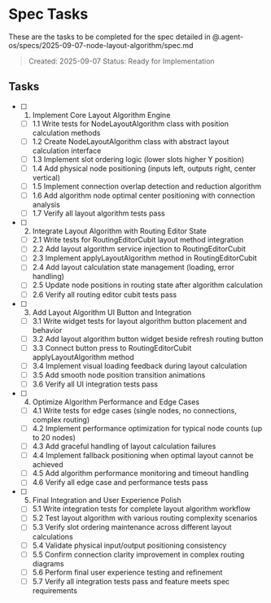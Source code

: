 # Spec Tasks

These are the tasks to be completed for the spec detailed in @.agent-os/specs/2025-09-07-node-layout-algorithm/spec.md

> Created: 2025-09-07
> Status: Ready for Implementation

## Tasks

- [ ] 1. Implement Core Layout Algorithm Engine
  - [ ] 1.1 Write tests for NodeLayoutAlgorithm class with position calculation methods
  - [ ] 1.2 Create NodeLayoutAlgorithm class with abstract layout calculation interface
  - [ ] 1.3 Implement slot ordering logic (lower slots higher Y position)
  - [ ] 1.4 Add physical node positioning (inputs left, outputs right, center vertical)
  - [ ] 1.5 Implement connection overlap detection and reduction algorithm
  - [ ] 1.6 Add algorithm node optimal center positioning with connection analysis
  - [ ] 1.7 Verify all layout algorithm tests pass

- [ ] 2. Integrate Layout Algorithm with Routing Editor State
  - [ ] 2.1 Write tests for RoutingEditorCubit layout method integration
  - [ ] 2.2 Add layout algorithm service injection to RoutingEditorCubit
  - [ ] 2.3 Implement applyLayoutAlgorithm method in RoutingEditorCubit
  - [ ] 2.4 Add layout calculation state management (loading, error handling)
  - [ ] 2.5 Update node positions in routing state after algorithm calculation
  - [ ] 2.6 Verify all routing editor cubit tests pass

- [ ] 3. Add Layout Algorithm UI Button and Integration
  - [ ] 3.1 Write widget tests for layout algorithm button placement and behavior
  - [ ] 3.2 Add layout algorithm button widget beside refresh routing button
  - [ ] 3.3 Connect button press to RoutingEditorCubit applyLayoutAlgorithm method
  - [ ] 3.4 Implement visual loading feedback during layout calculation
  - [ ] 3.5 Add smooth node position transition animations
  - [ ] 3.6 Verify all UI integration tests pass

- [ ] 4. Optimize Algorithm Performance and Edge Cases
  - [ ] 4.1 Write tests for edge cases (single nodes, no connections, complex routing)
  - [ ] 4.2 Implement performance optimization for typical node counts (up to 20 nodes)
  - [ ] 4.3 Add graceful handling of layout calculation failures
  - [ ] 4.4 Implement fallback positioning when optimal layout cannot be achieved
  - [ ] 4.5 Add algorithm performance monitoring and timeout handling
  - [ ] 4.6 Verify all edge case and performance tests pass

- [ ] 5. Final Integration and User Experience Polish
  - [ ] 5.1 Write integration tests for complete layout algorithm workflow
  - [ ] 5.2 Test layout algorithm with various routing complexity scenarios
  - [ ] 5.3 Verify slot ordering maintenance across different layout calculations
  - [ ] 5.4 Validate physical input/output positioning consistency
  - [ ] 5.5 Confirm connection clarity improvement in complex routing diagrams
  - [ ] 5.6 Perform final user experience testing and refinement
  - [ ] 5.7 Verify all integration tests pass and feature meets spec requirements
